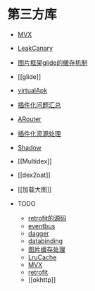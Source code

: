 # 第三方库

- [MVX](MVX.md)
- [LeakCanary](leakcanary.md)
- [图片框架glide的缓存机制](glide的缓存机制.md)
- [[glide]]
- [virtualApk](virtualAPK.md)
- [插件化问题汇总](插件化问题汇总.md)
- [ARouter](ARouter.md)
- [插件化资源处理](resources.md)
- [Shadow](shadow.md)
- [[Multidex]]
- [[dex2oat]]
- [[加载大图]]

- TODO
  - [retrofit的源码](retrofit.md)
  - [eventbus](eventbus.md)
  - [dagger](dagger.md)
  - [databinding](databinding.md)
  - [图片缓存处理](image.md)
  - [LruCache](LruCache.md)
  - [MVX](MVX.md)
  - [retrofit](retrofit.md)
  - [[okhttp]]
